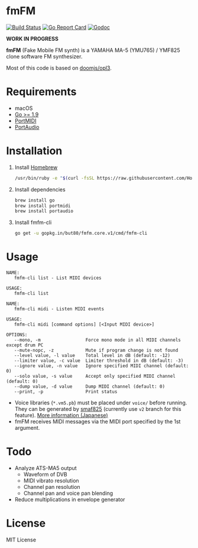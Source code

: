 # fmFM

[![Build Status](https://travis-ci.org/but80/fmfm.core.svg?branch=master)](https://travis-ci.org/but80/fmfm.core)
[![Go Report Card](https://goreportcard.com/badge/gopkg.in/but80/fmfm.core.v1)](https://goreportcard.com/report/gopkg.in/but80/fmfm.core.v1)
[![Godoc](https://godoc.org/gopkg.in/but80/fmfm.core.v1?status.svg)](https://godoc.org/gopkg.in/but80/fmfm.core.v1)

**WORK IN PROGRESS**

**fmFM** (Fake Mobile FM synth) is a YAMAHA MA-5 (YMU765) / YMF825 clone software FM synthesizer.

Most of this code is based on [doomjs/opl3](https://github.com/doomjs/opl3).

# Requirements

- macOS
- [Go >= 1.9](https://golang.org/)
- [PortMIDI](http://portmedia.sourceforge.net/portmidi/)
- [PortAudio](http://www.portaudio.com/)

# Installation

1. Install [Homebrew](https://brew.sh/)

   ```bash
   /usr/bin/ruby -e "$(curl -fsSL https://raw.githubusercontent.com/Homebrew/install/master/install)"
   ```
2. Install dependencies

   ```bash
   brew install go
   brew install portmidi
   brew install portaudio
   ```
3. Install fmfm-cli

   ```bash
   go get -u gopkg.in/but80/fmfm.core.v1/cmd/fmfm-cli
   ```

# Usage

```
NAME:
   fmfm-cli list - List MIDI devices

USAGE:
   fmfm-cli list
```

```
NAME:
   fmfm-cli midi - Listen MIDI events

USAGE:
   fmfm-cli midi [command options] [<Input MIDI device>]

OPTIONS:
   --mono, -m                 Force mono mode in all MIDI channels except drum PC
   --mute-nopc, -z            Mute if program change is not found
   --level value, -l value    Total level in dB (default: -12)
   --limiter value, -c value  Limiter threshold in dB (default: -3)
   --ignore value, -n value   Ignore specified MIDI channel (default: 0)
   --solo value, -s value     Accept only specified MIDI channel (default: 0)
   --dump value, -d value     Dump MIDI channel (default: 0)
   --print, -p                Print status
```

- Voice libraries (`*.vm5.pb`) must be placed under `voice/` before running. They can be generated by [smaf825](https://github.com/but80/smaf825/tree/v2) (currently use `v2` branch for this feature). [More information (Japanese)](https://github.com/but80/smaf825/tree/v2#ymf825%E7%94%A8%E3%83%88%E3%83%BC%E3%83%B3%E3%83%87%E3%83%BC%E3%82%BF%E3%81%AE%E6%8A%BD%E5%87%BA)
- fmFM receives MIDI messages via the MIDI port specified by the 1st argument.

# Todo

- Analyze ATS-MA5 output
  - Waveform of DVB
  - MIDI vibrato resolution
  - Channel pan resolution
  - Channel pan and voice pan blending
- Reduce multiplications in envelope generator

# License

MIT License
